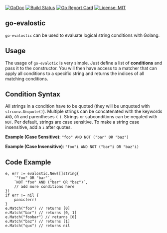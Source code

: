 [![GoDoc](https://godoc.org/github.com/Codehardt/go-evalostic?status.svg)](https://godoc.org/github.com/Codehardt/go-evalostic)
[![Build Status](https://travis-ci.org/Codehardt/go-evalostic.svg?branch=master)](https://travis-ci.org/Codehardt/go-evalostic)
[![Go Report Card](https://goreportcard.com/badge/github.com/Codehardt/go-evalostic)](https://goreportcard.com/report/github.com/Codehardt/go-evalostic)
[![License: MIT](https://img.shields.io/badge/License-MIT-yellow.svg)](https://opensource.org/licenses/MIT)

## go-evalostic

`go-evalostic` can be used to evaluate logical string conditions with Golang.

## Usage

The usage of `go-evalotic` is very simple. Just define a list of **conditions** and pass it to the constructor. You will then have 
access to a matcher that can apply all conditions to a specific string and returns the indices of all matching conditions.

## Condition Syntax

All strings in a condition have to be quoted (they will be unquoted with `strconv.Unquote()`). Multiple strings can be concatenated with the keywords `AND`, `OR` and parentheses `(` `)`. Strings or subconditions can be negated with `NOT`. Per default, strings are case sensitive. To make a string case insensitive, add a `i` after quotes. 

**Example (Case Sensitive)**: `"foo" AND NOT ("bar" OR "baz")`

**Example (Case Insensitive)**: `"foo"i AND NOT ("bar"i OR "baz"i)`

## Code Example

```golang
e, err := evalostic.New([]string{
    `"foo" OR "bar"`,
    `NOT "foo" AND ("bar" OR "baz")`,
    // add more conditions here
})
if err != nil {
    panic(err)
}
e.Match("foo") // returns [0]
e.Match("bar") // returns [0, 1]
e.Match("foobar") // returns [0]
e.Match("baz") // returns [1]
e.Match("qux") // returns nil
```

